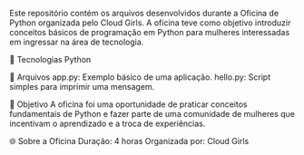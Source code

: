 Este repositório contém os arquivos desenvolvidos durante a Oficina de Python organizada pelo Cloud Girls. A oficina teve como objetivo introduzir conceitos básicos de programação em Python para mulheres interessadas em ingressar na área de tecnologia.

🚀 Tecnologias
Python

📂 Arquivos
app.py: Exemplo básico de uma aplicação.
hello.py: Script simples para imprimir uma mensagem.

🎯 Objetivo
A oficina foi uma oportunidade de praticar conceitos fundamentais de Python e fazer parte de uma comunidade de mulheres que incentivam o aprendizado e a troca de experiências.

🌐 Sobre a Oficina
Duração: 4 horas
Organizada por: Cloud Girls
